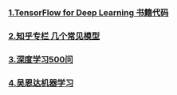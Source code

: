 ### [1.TensorFlow for Deep Learning 书籍代码](https://github.com/Sunsapience/TensorFlow-for-Deep-Learning-Book) 
  
### [2.知乎专栏 几个常见模型](https://github.com/Sunsapience/zhihu)  
  
### [3.深度学习500问](https://github.com/Sunsapience/DeepLearning-500-questions)  

### [4.吴恩达机器学习](https://github.com/Sunsapience/machine-learning-yearning-cn)  
  
  
